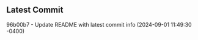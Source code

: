 
## Latest Commit
96b00b7 - Update README with latest commit info (2024-09-01 11:49:30 -0400) <Yunxi-Zhou>
